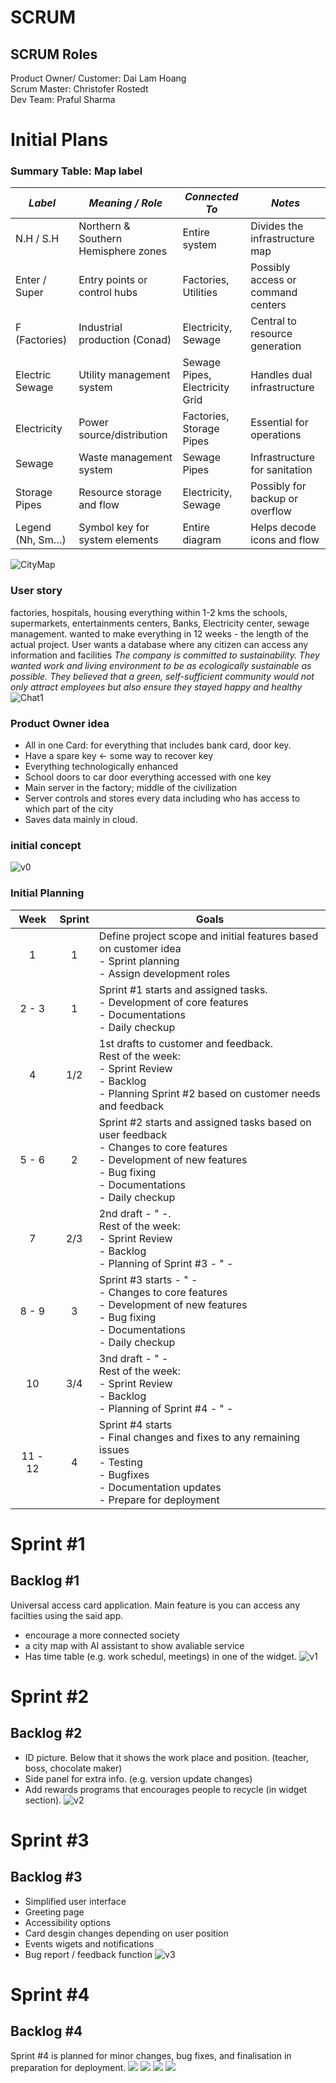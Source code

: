 # SCRUM
## SCRUM Roles
Product Owner/ Customer: Dai Lam Hoang<br>
Scrum Master: Christofer Rostedt<br>
Dev Team: Praful Sharma

# Initial Plans

### Summary Table: Map label

| *Label*          | *Meaning / Role*                     | *Connected To*                 | *Notes*                            |
| ---------------- | ------------------------------------ | ------------------------------ | ---------------------------------- |
| N.H / S.H        | Northern & Southern Hemisphere zones | Entire system                  | Divides the infrastructure map     |
| Enter / Super    | Entry points or control hubs         | Factories, Utilities           | Possibly access or command centers |
| F (Factories)    | Industrial production (Conad)        | Electricity, Sewage            | Central to resource generation     |
| Electric Sewage  | Utility management system            | Sewage Pipes, Electricity Grid | Handles dual infrastructure        |
| Electricity      | Power source/distribution            | Factories, Storage Pipes       | Essential for operations           |
| Sewage           | Waste management system              | Sewage Pipes                   | Infrastructure for sanitation      |
| Storage Pipes    | Resource storage and flow            | Electricity, Sewage            | Possibly for backup or overflow    |
| Legend (Nh, Sm…) | Symbol key for system elements       | Entire diagram                 | Helps decode icons and flow        |

![CityMap](https://github.com/HoangDaiLam/SCRUM/blob/main/images/City.jpg?raw=true)

### User story
factories, hospitals, housing everything within 1-2 kms
the schools, supermarkets, entertainments centers, Banks, Electricity center, sewage management.
wanted to make everything in 12 weeks - the length of the actual project.
User wants a database where any citizen can access any information and facilities
*The company is committed to sustainability. They wanted work and living environment to be as ecologically sustainable as possible. They believed that a green, self-sufficient community would not only attract employees but also ensure they stayed happy and healthy*
![Chat1](https://github.com/HoangDaiLam/SCRUM/blob/main/images/Chat1.png?raw=true)

### Product Owner idea
- All in one Card: for everything that includes bank card, door key.
- Have a spare key <- some way to recover key
- Everything technologically enhanced
- School doors to car door everything accessed with one key
- Main server in the factory; middle of the civilization
- Server controls and stores every data including who has access to which part of the city
- Saves data mainly in cloud.

### initial concept
![v0](https://github.com/HoangDaiLam/SCRUM/blob/main/images/v0.jpg?raw=true)

### Initial Planning

|  Week   | Sprint | Goals                                                                                                                                                                            |
| :-----: | :----: | -------------------------------------------------------------------------------------------------------------------------------------------------------------------------------- |
|    1    |   1    | Define project scope and initial features based on customer idea<br>- Sprint planning<br>- Assign development roles                                                              |
|  2 - 3  |   1    | Sprint #1 starts and assigned tasks.<br>- Development of core features<br>- Documentations<br>- Daily checkup                                                                    |
|    4    |  1/2   | 1st drafts to customer and feedback. <br>Rest of the week:<br>- Sprint Review<br>- Backlog<br>- Planning Sprint #2 based on customer needs and feedback                          |
|  5 - 6  |   2    | Sprint #2 starts and assigned tasks based on user feedback<br>- Changes to core features<br>- Development of new features<br>- Bug fixing<br>- Documentations<br>- Daily checkup |
|    7    |  2/3   | 2nd draft - " -.<br>Rest of the week:<br>- Sprint Review<br>- Backlog<br>- Planning of Sprint #3 - " -                                                                           |
|  8 - 9  |   3    | Sprint #3 starts - " -<br>- Changes to core features<br>- Development of new features<br>- Bug fixing<br>- Documentations<br>- Daily checkup                                     |
|   10    |  3/4   | 3nd draft - " -<br>Rest of the week:<br>- Sprint Review<br>- Backlog<br>- Planning of Sprint #4 - " -                                                                            |
| 11 - 12 |   4    | Sprint #4 starts<br>- Final changes and fixes to any remaining issues<br>- Testing<br>- Bugfixes<br>- Documentation updates<br>- Prepare for deployment                          |

# Sprint #1
## Backlog #1
Universal access card application. Main feature is you can access any facilties using the said app. 
- encourage a more connected society
- a city map with AI assistant to show avaliable service
- Has time table (e.g. work schedul, meetings) in one of the widget.
![v1](https://github.com/HoangDaiLam/SCRUM/blob/main/images/v1.jpg?raw=true)

# Sprint #2
## Backlog #2
- ID picture. Below that it shows the work place and position. (teacher, boss, chocolate maker)
- Side panel for extra info. (e.g. version update changes)
- Add rewards programs that encourages people to recycle (in widget section).
![v2](https://github.com/HoangDaiLam/SCRUM/blob/main/images/v2.jpg?raw=true)

# Sprint #3
## Backlog #3
- Simplified user interface
- Greeting page
- Accessibility options
- Card desgin changes depending on user position
- Events wigets and notifications
- Bug report / feedback function
![v3](https://github.com/HoangDaiLam/SCRUM/blob/main/images/v3.jpg?raw=true)

# Sprint #4
## Backlog #4
Sprint #4 is planned for minor changes, bug fixes, and finalisation in preparation for deployment.
![](https://github.com/HoangDaiLam/SCRUM/blob/main/images/mainpage.png?raw=true)
![](https://github.com/HoangDaiLam/SCRUM/blob/main/images/cardpage.png?raw=true)
![](https://github.com/HoangDaiLam/SCRUM/blob/main/images/map.png?raw=true)
![](https://github.com/HoangDaiLam/SCRUM/blob/main/images/rewardprogram.png?raw=true)